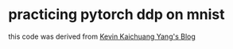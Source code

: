 # practicing pytorch ddp on mnist

this code was derived from  [Kevin Kaichuang Yang's Blog](https://yangkky.github.io/2019/07/08/distributed-pytorch-tutorial.html#:~:text=The%20closest%20to%20a%20MWE,GPU%20training)